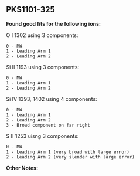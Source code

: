 ## PKS1101-325

**Found good fits for the following ions:**

O I 1302 using 3 components:
```
0 - MW
1 - Leading Arm 1
2 - Leading Arm 2
```
Si II 1193 using 3 components:
```
0 - MW
1 - Leading Arm 1
2 - Leading Arm 2
```
Si IV 1393, 1402 using 4 components:
```
0 - MW
1 - Leading Arm 1
2 - Leading Arm 2
3 - Broad component on far right
```
S II 1253 uisng 3 components:
```
0 - MW
1 - Leading Arm 1 (very broad with large error)
2 - Leading Arm 2 (very slender with large error)
```

**Other Notes:**